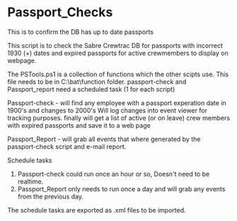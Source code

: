 # Passport_Checks

This is to confirm the DB has up to date passports

This script is to check the Sabre Crewtrac DB for passports with incorrect 1930 (+) dates and expired passports for active crewmembers to display on webpage.

The PSTools.ps1 is a collection of functions which the other scipts use. This file needs to be in C:\bat\function folder.
passport-check and Passport_report need a scheduled task (1 for each script)

Passport-check - will find any employee with a passport experation date in 1900's and changes to 2000's
Will log changes into event viewer for tracking purposes.
finally will get a list of active (or on leave) crew members with expired passports and save it to a web page

Passport_Report - will grab all events that where generated by the passport-check script and e-mail report.

Schedule tasks

1. Passport-check could run once an hour or so, Doesn't need to be realtime.
2. Passport_Report only needs to run once a day and will grab any events from the previous day.

The schedule tasks are exported as .xml files to be imported.
